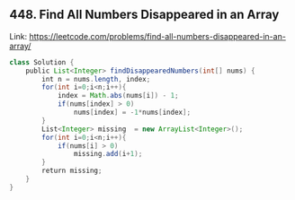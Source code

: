 ## 448. Find All Numbers Disappeared in an Array
Link: https://leetcode.com/problems/find-all-numbers-disappeared-in-an-array/

```java
class Solution {
    public List<Integer> findDisappearedNumbers(int[] nums) {
        int n = nums.length, index;
        for(int i=0;i<n;i++){
            index = Math.abs(nums[i]) - 1;
            if(nums[index] > 0)
                nums[index] = -1*nums[index];
        }
        List<Integer> missing  = new ArrayList<Integer>();
        for(int i=0;i<n;i++){
            if(nums[i] > 0)
                missing.add(i+1);
        }
        return missing;
    }
}
```
